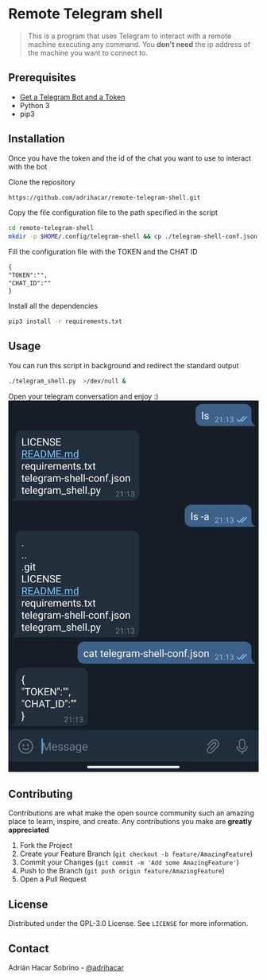 # Remote Telegram shell
> This is a program that uses Telegram to interact with a remote machine executing any command. You **don't need** the ip address of the machine you want to connect to.

## Prerequisites
* [Get a Telegram Bot and a Token](https://core.telegram.org/bots)
* Python 3
* pip3

## Installation
Once you have the token and the id of the chat you want to use to interact with the bot

Clone the repository
```bash
https://github.com/adrihacar/remote-telegram-shell.git
```
Copy the file configuration file to the path specified in the script
```bash
cd remote-telegram-shell
mkdir -p $HOME/.config/telegram-shell && cp ./telegram-shell-conf.json $HOME/.config/telegram-shell
```

Fill the configuration file with the TOKEN and the CHAT ID
```
{
"TOKEN":"",
"CHAT_ID":""
}
```

Install all the dependencies
```bash
pip3 install -r requirements.txt
```

## Usage

You can run this script in background and redirect the standard output
```bash
./telegram_shell.py  >/dev/null &
```
Open your telegram conversation and enjoy :)
![picture](img/screenshot.jpeg)


## Contributing

Contributions are what make the open source community such an amazing place to learn, inspire, and create. Any contributions you make are **greatly appreciated**

1. Fork the Project
2. Create your Feature Branch (`git checkout -b feature/AmazingFeature`)
3. Commit your Changes (`git commit -m 'Add some AmazingFeature'`)
4. Push to the Branch (`git push origin feature/AmazingFeature`)
5. Open a Pull Request

## License

Distributed under the GPL-3.0 License. See `LICENSE` for more information.

## Contact

Adrián Hacar Sobrino - [@adrihacar](https://twitter.com/adrihacar)



